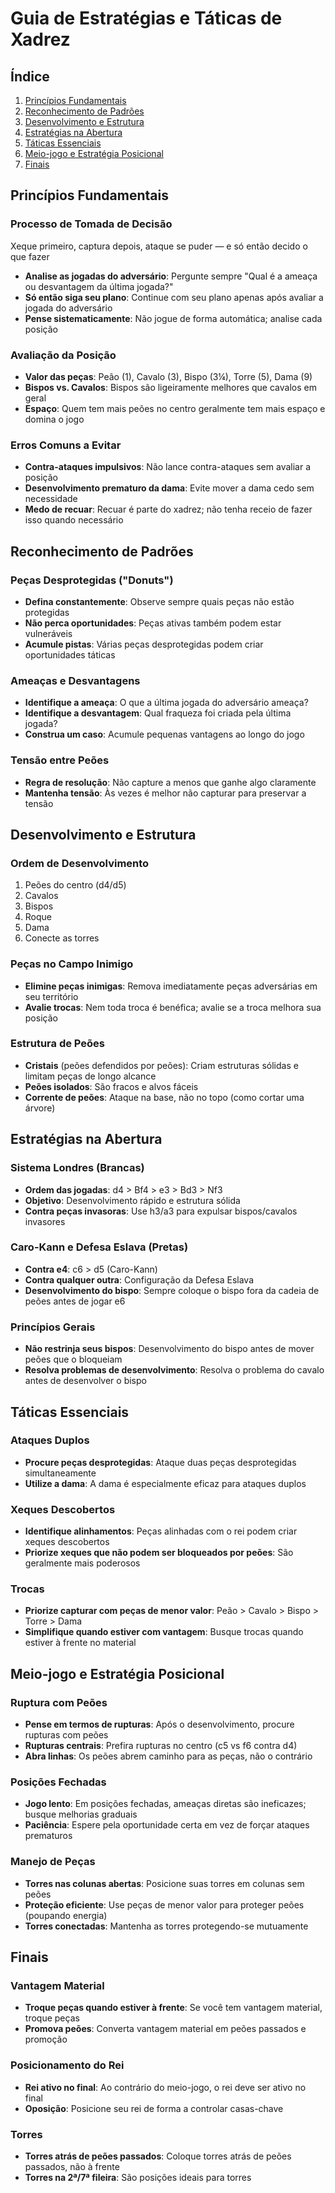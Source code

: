 # Guia de Estratégias e Táticas de Xadrez

## Índice

1. [Princípios Fundamentais](#princípios-fundamentais)
2. [Reconhecimento de Padrões](#reconhecimento-de-padrões)
3. [Desenvolvimento e Estrutura](#desenvolvimento-e-estrutura)
4. [Estratégias na Abertura](#estratégias-na-abertura)
5. [Táticas Essenciais](#táticas-essenciais)
6. [Meio-jogo e Estratégia Posicional](#meio-jogo-e-estratégia-posicional)
7. [Finais](#finais)

## Princípios Fundamentais

### Processo de Tomada de Decisão

Xeque primeiro, captura depois, ataque se puder — e só então decido o que fazer

- **Analise as jogadas do adversário**: Pergunte sempre "Qual é a ameaça ou desvantagem da última jogada?"
- **Só então siga seu plano**: Continue com seu plano apenas após avaliar a jogada do adversário
- **Pense sistematicamente**: Não jogue de forma automática; analise cada posição

### Avaliação da Posição

- **Valor das peças**: Peão (1), Cavalo (3), Bispo (3¼), Torre (5), Dama (9)
- **Bispos vs. Cavalos**: Bispos são ligeiramente melhores que cavalos em geral
- **Espaço**: Quem tem mais peões no centro geralmente tem mais espaço e domina o jogo

### Erros Comuns a Evitar

- **Contra-ataques impulsivos**: Não lance contra-ataques sem avaliar a posição
- **Desenvolvimento prematuro da dama**: Evite mover a dama cedo sem necessidade
- **Medo de recuar**: Recuar é parte do xadrez; não tenha receio de fazer isso quando necessário

## Reconhecimento de Padrões

### Peças Desprotegidas ("Donuts")

- **Defina constantemente**: Observe sempre quais peças não estão protegidas
- **Não perca oportunidades**: Peças ativas também podem estar vulneráveis
- **Acumule pistas**: Várias peças desprotegidas podem criar oportunidades táticas

### Ameaças e Desvantagens

- **Identifique a ameaça**: O que a última jogada do adversário ameaça?
- **Identifique a desvantagem**: Qual fraqueza foi criada pela última jogada?
- **Construa um caso**: Acumule pequenas vantagens ao longo do jogo

### Tensão entre Peões

- **Regra de resolução**: Não capture a menos que ganhe algo claramente
- **Mantenha tensão**: Às vezes é melhor não capturar para preservar a tensão

## Desenvolvimento e Estrutura

### Ordem de Desenvolvimento

1. Peões do centro (d4/d5)
2. Cavalos
3. Bispos
4. Roque
5. Dama
6. Conecte as torres

### Peças no Campo Inimigo

- **Elimine peças inimigas**: Remova imediatamente peças adversárias em seu território
- **Avalie trocas**: Nem toda troca é benéfica; avalie se a troca melhora sua posição

### Estrutura de Peões

- **Cristais** (peões defendidos por peões): Criam estruturas sólidas e limitam peças de longo alcance
- **Peões isolados**: São fracos e alvos fáceis
- **Corrente de peões**: Ataque na base, não no topo (como cortar uma árvore)

## Estratégias na Abertura

### Sistema Londres (Brancas)

- **Ordem das jogadas**: d4 > Bf4 > e3 > Bd3 > Nf3
- **Objetivo**: Desenvolvimento rápido e estrutura sólida
- **Contra peças invasoras**: Use h3/a3 para expulsar bispos/cavalos invasores

### Caro-Kann e Defesa Eslava (Pretas)

- **Contra e4**: c6 > d5 (Caro-Kann)
- **Contra qualquer outra**: Configuração da Defesa Eslava
- **Desenvolvimento do bispo**: Sempre coloque o bispo fora da cadeia de peões antes de jogar e6

### Princípios Gerais

- **Não restrinja seus bispos**: Desenvolvimento do bispo antes de mover peões que o bloqueiam
- **Resolva problemas de desenvolvimento**: Resolva o problema do cavalo antes de desenvolver o bispo

## Táticas Essenciais

### Ataques Duplos

- **Procure peças desprotegidas**: Ataque duas peças desprotegidas simultaneamente
- **Utilize a dama**: A dama é especialmente eficaz para ataques duplos

### Xeques Descobertos

- **Identifique alinhamentos**: Peças alinhadas com o rei podem criar xeques descobertos
- **Priorize xeques que não podem ser bloqueados por peões**: São geralmente mais poderosos

### Trocas

- **Priorize capturar com peças de menor valor**: Peão > Cavalo > Bispo > Torre > Dama
- **Simplifique quando estiver com vantagem**: Busque trocas quando estiver à frente no material

## Meio-jogo e Estratégia Posicional

### Ruptura com Peões

- **Pense em termos de rupturas**: Após o desenvolvimento, procure rupturas com peões
- **Rupturas centrais**: Prefira rupturas no centro (c5 vs f6 contra d4)
- **Abra linhas**: Os peões abrem caminho para as peças, não o contrário

### Posições Fechadas

- **Jogo lento**: Em posições fechadas, ameaças diretas são ineficazes; busque melhorias graduais
- **Paciência**: Espere pela oportunidade certa em vez de forçar ataques prematuros

### Manejo de Peças

- **Torres nas colunas abertas**: Posicione suas torres em colunas sem peões
- **Proteção eficiente**: Use peças de menor valor para proteger peões (poupando energia)
- **Torres conectadas**: Mantenha as torres protegendo-se mutuamente

## Finais

### Vantagem Material

- **Troque peças quando estiver à frente**: Se você tem vantagem material, troque peças
- **Promova peões**: Converta vantagem material em peões passados e promoção

### Posicionamento do Rei

- **Rei ativo no final**: Ao contrário do meio-jogo, o rei deve ser ativo no final
- **Oposição**: Posicione seu rei de forma a controlar casas-chave

### Torres

- **Torres atrás de peões passados**: Coloque torres atrás de peões passados, não à frente
- **Torres na 2ª/7ª fileira**: São posições ideais para torres
